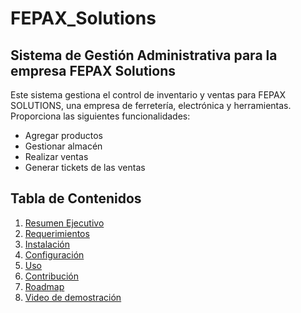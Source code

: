 # FEPAX_Solutions
## Sistema de Gestión Administrativa para la empresa FEPAX Solutions

Este sistema gestiona el control de inventario y ventas para FEPAX SOLUTIONS, una empresa de ferretería, electrónica y herramientas. 
Proporciona las siguientes funcionalidades: 
* Agregar productos 
* Gestionar almacén
* Realizar ventas
* Generar tickets de las ventas

## Tabla de Contenidos
1. [Resumen Ejecutivo](#resumen-ejecutivo)
2. [Requerimientos](#requerimientos)
3. [Instalación](#instalación)
4. [Configuración](#configuración)
5. [Uso](#uso)
6. [Contribución](#contribución)
7. [Roadmap](#roadmap)
8. [Video de demostración](#video-de-demostración)
